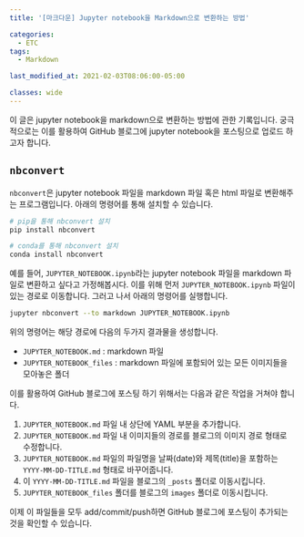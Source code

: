 ```yaml
---
title: '[마크다운] Jupyter notebook을 Markdown으로 변환하는 방법'

categories:
  - ETC
tags:
  - Markdown

last_modified_at: 2021-02-03T08:06:00-05:00

classes: wide
---
```


이 글은 jupyter notebook을 markdown으로 변환하는 방법에 관한 기록입니다. 궁극적으로는 이를 활용하여 GitHub 블로그에 jupyter notebook을 포스팅으로 업로드 하고자 합니다.

## `nbconvert`

`nbconvert`은 jupyter notebook 파일을 markdown 파일 혹은 html 파일로 변환해주는 프로그램입니다. 아래의 명령어를 통해 설치할 수 있습니다.

```bash
# pip을 통해 nbconvert 설치
pip install nbconvert
```

```bash
# conda를 통해 nbconvert 설치
conda install nbconvert
```

예를 들어, `JUPYTER_NOTEBOOK.ipynb`라는 jupyter notebook 파일을 markdown 파일로 변환하고 싶다고 가정해봅시다. 이를 위해 먼저 `JUPYTER_NOTEBOOK.ipynb` 파일이 있는 경로로 이동합니다. 그러고 나서 아래의 명령어를 실행합니다.

```bash
jupyter nbconvert --to markdown JUPYTER_NOTEBOOK.ipynb
```

위의 명령어는 해당 경로에 다음의 두가지 결과물을 생성합니다.

- `JUPYTER_NOTEBOOK.md` : markdown 파일
- `JUPYTER_NOTEBOOK_files` : markdown 파일에 포함되어 있는 모든 이미지들을 모아놓은 폴더

이를 활용하여 GitHub 블로그에 포스팅 하기 위해서는 다음과 같은 작업을 거쳐야 합니다.

1. `JUPYTER_NOTEBOOK.md` 파일 내 상단에 YAML 부분을 추가합니다.
2. `JUPYTER_NOTEBOOK.md` 파일 내 이미지들의 경로를 블로그의 이미지 경로 형태로 수정합니다.
3. `JUPYTER_NOTEBOOK.md` 파일의 파일명을 날짜(date)와 제목(title)을 포함하는 `YYYY-MM-DD-TITLE.md` 형태로 바꾸어줍니다.
2. 이 `YYYY-MM-DD-TITLE.md` 파일을 블로그의 `_posts` 폴더로 이동시킵니다.
5. `JUPYTER_NOTEBOOK_files` 폴더를 블로그의 `images` 폴더로 이동시킵니다.

이제 이 파일들을 모두 add/commit/push하면 GitHub 블로그에 포스팅이 추가되는 것을 확인할 수 있습니다.

